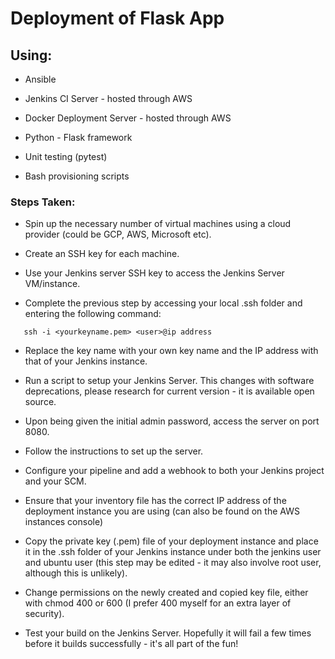 # Deployment of Flask App

## Using:

- Ansible

- Jenkins CI Server - hosted through AWS

- Docker Deployment Server - hosted through AWS

- Python - Flask framework

- Unit testing (pytest)

- Bash provisioning scripts

### Steps Taken:

- Spin up the necessary number of virtual machines using a cloud provider (could be GCP, AWS, Microsoft etc).

- Create an SSH key for each machine.

- Use your Jenkins server SSH key to access the Jenkins Server VM/instance.

- Complete the previous step by accessing your local .ssh folder and entering the following command:

```
   ssh -i <yourkeyname.pem> <user>@ip address 

```

- Replace the key name with your own key name and the IP address with that of your Jenkins instance.

- Run a script to setup your Jenkins Server. This changes with software deprecations, please research for current version - it is available open source. 

- Upon being given the initial admin password, access the server on port 8080.

- Follow the instructions to set up the server.

- Configure your pipeline and add a webhook to both your Jenkins project and your SCM.

- Ensure that your inventory file has the correct IP address of the deployment instance you are using (can also be found on the AWS instances console)

- Copy the private key (.pem) file of your deployment instance and place it in the .ssh folder of your Jenkins instance under both the jenkins user and ubuntu user (this step may be edited - it may also involve root user, although this is unlikely).

- Change permissions on the newly created and copied key file, either with chmod 400 or 600 (I prefer 400 myself for an extra layer of security).

- Test your build on the Jenkins Server. Hopefully it will fail a few times before it builds successfully - it's all part of the fun!

